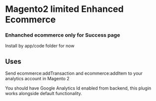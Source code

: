 # Magento2 limited Enhanced Ecommerce 
### Enhanched ecommerce only for Success page 
Install by app/code folder for now
## Uses
Send ecommerce:addTransaction and ecommerce:addItem to your analytics account in Magento 2

You should have Google Analytics Id enabled from backend, this plugin works alongside default functionality.
